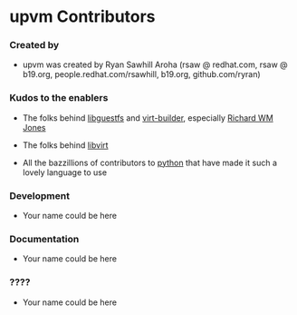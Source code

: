 # upvm Contributors


### Created by

- upvm was created by Ryan Sawhill Aroha (rsaw @ redhat.com, rsaw @ b19.org, people.redhat.com/rsawhill, b19.org, github.com/ryran) 


### Kudos to the enablers

- The folks behind [libguestfs](http://libguestfs.org/) and [virt-builder](http://libguestfs.org/virt-builder.1.html), especially [Richard WM Jones](https://rwmj.wordpress.com/2013/10/05/new-tool-virt-builder/)

- The folks behind [libvirt](http://libvirt.org/)

- All the bazzillions of contributors to [python](https://www.python.org/) that have made it such a lovely language to use


### Development

- Your name could be here


### Documentation

- Your name could be here


### ????

- Your name could be here